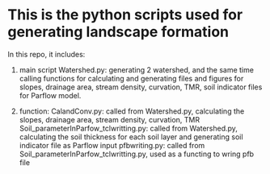 # This is the python scripts used for generating landscape formation

In this repo, it includes:

1. main script
      Watershed.py: generating 2 watershed, and the same time calling functions for calculating and generating files and figures for slopes, drainage area, stream density, curvation, TMR, soil indicator files for Parflow model.
      
2. function: 
      CalandConv.py: called from Watershed.py, calculating the slopes, drainage area, stream density, curvation, TMR
      Soil_parameterInParfow_tclwritting.py: called from Watershed.py, calculating the soil thickness for each soil layer and generating soil indicator file as Parflow input
      pfbwriting.py: called from Soil_parameterInParfow_tclwritting.py, used as a functing to wring pfb file

